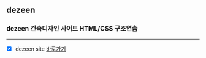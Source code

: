 ## dezeen

### dezeen 건축디자인 사이트 HTML/CSS 구조연습

---

- [x] dezeen site [바로가기](https://www.dezeen.com/architecture/)
